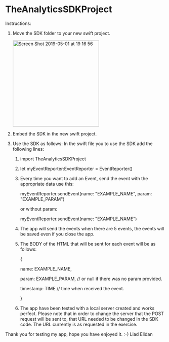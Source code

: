 # TheAnalyticsSDKProject

Instructions:

1. Move the SDK folder to your new swift project.

   <img width="272" alt="Screen Shot 2019-05-01 at 19 16 56" src="https://user-images.githubusercontent.com/19635719/57027772-f32f0900-6c45-11e9-8cf7-8b54fd8e572a.png">

2. Embed the SDK in the new swift project.
3. Use the SDK as follows:
   In the swift file you to use the SDK add the following lines:
   
   1. import TheAnalyticsSDKProject
   
   2. let myEventReporter:EventReporter = EventReporter()
   
   3. 
      Every time you want to add an Event, send the event
      with the appropriate data use this:
      
      myEventReporter.sendEvent(name: "EXAMPLE_NAME", param: "EXAMPLE_PARAM")
      
      or without param:
      
      myEventReporter.sendEvent(name: "EXAMPLE_NAME")
      
   4. The app will send the events when there are 5 events, the events will
      be saved even if you close the app.
      
   5. The BODY of the HTML that will be sent for each event will be as follows:
   
      {
      
        name: EXAMPLE_NAME,
        
        param: EXAMPLE_PARAM, // or null if there was no param provided.
        
        timestamp: TIME // time when received the event.
        
      }
      
   6. The app have been tested with a local server created and works perfect.
      Please note that in order to change the server that the POST request will
      be sent to, that URL needed to be changed in the SDK code.
      The URL currently is as requested in the exercise.
      
Thank you for testing my app, hope you have enjoyed it. :-)
Liad Elidan
